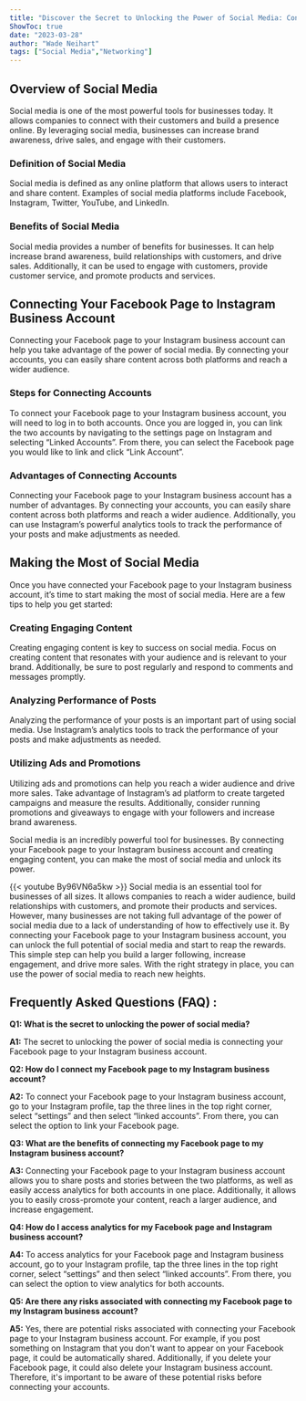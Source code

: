 ```yaml
---
title: "Discover the Secret to Unlocking the Power of Social Media: Connect Your Facebook Page to Your Instagram Business Account!"
ShowToc: true 
date: "2023-03-28"
author: "Wade Neihart" 
tags: ["Social Media","Networking"]
---
```

## Overview of Social Media 

Social media is one of the most powerful tools for businesses today. It allows companies to connect with their customers and build a presence online. By leveraging social media, businesses can increase brand awareness, drive sales, and engage with their customers. 

### Definition of Social Media

Social media is defined as any online platform that allows users to interact and share content. Examples of social media platforms include Facebook, Instagram, Twitter, YouTube, and LinkedIn. 

### Benefits of Social Media

Social media provides a number of benefits for businesses. It can help increase brand awareness, build relationships with customers, and drive sales. Additionally, it can be used to engage with customers, provide customer service, and promote products and services. 

## Connecting Your Facebook Page to Instagram Business Account

Connecting your Facebook page to your Instagram business account can help you take advantage of the power of social media. By connecting your accounts, you can easily share content across both platforms and reach a wider audience. 

### Steps for Connecting Accounts

To connect your Facebook page to your Instagram business account, you will need to log in to both accounts. Once you are logged in, you can link the two accounts by navigating to the settings page on Instagram and selecting “Linked Accounts”. From there, you can select the Facebook page you would like to link and click “Link Account”.

### Advantages of Connecting Accounts

Connecting your Facebook page to your Instagram business account has a number of advantages. By connecting your accounts, you can easily share content across both platforms and reach a wider audience. Additionally, you can use Instagram’s powerful analytics tools to track the performance of your posts and make adjustments as needed. 

## Making the Most of Social Media

Once you have connected your Facebook page to your Instagram business account, it’s time to start making the most of social media. Here are a few tips to help you get started:

### Creating Engaging Content

Creating engaging content is key to success on social media. Focus on creating content that resonates with your audience and is relevant to your brand. Additionally, be sure to post regularly and respond to comments and messages promptly. 

### Analyzing Performance of Posts

Analyzing the performance of your posts is an important part of using social media. Use Instagram’s analytics tools to track the performance of your posts and make adjustments as needed. 

### Utilizing Ads and Promotions

Utilizing ads and promotions can help you reach a wider audience and drive more sales. Take advantage of Instagram’s ad platform to create targeted campaigns and measure the results. Additionally, consider running promotions and giveaways to engage with your followers and increase brand awareness. 

Social media is an incredibly powerful tool for businesses. By connecting your Facebook page to your Instagram business account and creating engaging content, you can make the most of social media and unlock its power.

{{< youtube By96VN6a5kw >}} 
Social media is an essential tool for businesses of all sizes. It allows companies to reach a wider audience, build relationships with customers, and promote their products and services. However, many businesses are not taking full advantage of the power of social media due to a lack of understanding of how to effectively use it. By connecting your Facebook page to your Instagram business account, you can unlock the full potential of social media and start to reap the rewards. This simple step can help you build a larger following, increase engagement, and drive more sales. With the right strategy in place, you can use the power of social media to reach new heights.

## Frequently Asked Questions (FAQ) :
**Q1: What is the secret to unlocking the power of social media?**

**A1:** The secret to unlocking the power of social media is connecting your Facebook page to your Instagram business account. 

**Q2: How do I connect my Facebook page to my Instagram business account?**

**A2:** To connect your Facebook page to your Instagram business account, go to your Instagram profile, tap the three lines in the top right corner, select “settings” and then select “linked accounts”. From there, you can select the option to link your Facebook page. 

**Q3: What are the benefits of connecting my Facebook page to my Instagram business account?**

**A3:** Connecting your Facebook page to your Instagram business account allows you to share posts and stories between the two platforms, as well as easily access analytics for both accounts in one place. Additionally, it allows you to easily cross-promote your content, reach a larger audience, and increase engagement. 

**Q4: How do I access analytics for my Facebook page and Instagram business account?**

**A4:** To access analytics for your Facebook page and Instagram business account, go to your Instagram profile, tap the three lines in the top right corner, select “settings” and then select “linked accounts”. From there, you can select the option to view analytics for both accounts. 

**Q5: Are there any risks associated with connecting my Facebook page to my Instagram business account?**

**A5:** Yes, there are potential risks associated with connecting your Facebook page to your Instagram business account. For example, if you post something on Instagram that you don't want to appear on your Facebook page, it could be automatically shared. Additionally, if you delete your Facebook page, it could also delete your Instagram business account. Therefore, it's important to be aware of these potential risks before connecting your accounts.



